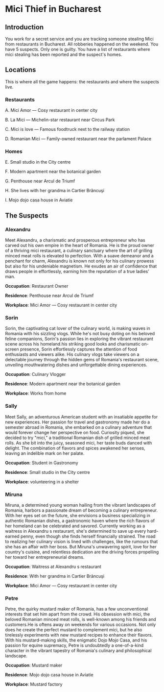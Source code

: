 # Mici Thief in Bucharest

## Introduction

You work for a secret service and you are tracking someone stealing Mici from restaurants in Bucharest. All robberies happened on the weekend. You have 5 suspects. Only one is guilty. You have a list of restaurants where mici stealing has been reported and the suspect's homes.

## Locations

This is where all the game happens: the restaurants and where the suspects live. 

### Restaurants 

A. Mici Amor — Cosy restaurant in center city

B. La Mici — Michelin-star restaurant near Circus Park

C. Mici is love —  Famous foodtruck next to the railway station 

D. Romanian Mici — Family-owned restaurant near the parlament Palace

### Homes

E. Small studio in the City centre 

F. Modern apartment near the botanical garden

G. Penthouse near Arcul de Triumf

H. She lives with her grandma in Cartier Brâncuşi

I. Mojo dojo casa house in Aviatie


## The Suspects

### Alexandru
Meet Alexandru, a charismatic and prosperous entrepreneur who has carved out his own empire in the heart of Romania. He is the proud owner of a thriving mici restaurant, a culinary sanctuary where the art of grilling minced meat rolls is elevated to perfection. With a suave demeanor and a penchant for charm, Alexandru is known not only for his culinary prowess but also for his undeniable magnetism. He exudes an air of confidence that draws people in effortlessly, earning him the reputation of a true ladies' man.

**Occupation**: Restaurant Owner

**Residence**: Penthouse near Arcul de Triumf

**Workplace**: Mici Amor — Cosy restaurant in center city

### Sorin
Sorin, the captivating cat lover of the culinary world, is making waves in Romania with his sizzling vlogs. While he's not busy doting on his beloved feline companions, Sorin's passion lies in exploring the vibrant restaurant scene across his homeland.his striking good looks and charismatic on-screen presence, Sorin effortlessly captures the attention of food enthusiasts and viewers alike. His culinary vlogs take viewers on a delectable journey through the hidden gems of Romania's restaurant scene, unveiling mouthwatering dishes and unforgettable dining experiences.

**Occupation**: Culinary Vlogger

**Residence**: Modern apartment near the botanical garden

**Workplace**: Works from home

### Sally
Meet Sally, an adventurous American student with an insatiable appetite for new experiences. Her passion for travel and gastronomy made her do a semester abroad in Romania, she embarked on a culinary adventure that would forever change her perspective on food. Curiosity piqued, she decided to try "mici," a traditional Romanian dish of grilled minced meat rolls. As she bit into the juicy, seasoned mici, her taste buds danced with delight. The combination of flavors and spices awakened her senses, leaving an indelible mark on her palate.

**Occupation**: Student in Gastronomy

**Residence**: Small studio in the City centre 

**Workplace**: volunteering in a shelter

### Miruna
Miruna, a determined young woman hailing from the vibrant landscapes of Romania, harbors a passionate dream of becoming a culinary entrepreneur. With her eyes set on the future, she envisions a business specializing in authentic Romanian dishes, a gastronomic haven where the rich flavors of her homeland can be celebrated and savored. Currently working as a waitress in Alexandru s restaurant, she's determined to save up every hard-earned penny, even though she finds herself financially strained. The road to realizing her culinary vision is lined with challenges, like the rumours that she has an affair with her boss. But Miruna's unwavering spirit, love for her country's cuisine, and relentless dedication are the driving forces propelling her toward her entrepreneurial dreams.

**Occupation**: Waitress at Alexandru s restaurant

**Residence**: With her grandma in Cartier Brâncuşi

**Workplace**: Mici Amor — Cosy restaurant in center city

### Petre

Petre, the quirky mustard maker of Romania, has a few unconventional interests that set him apart from the crowd. His obsession with mici, the beloved Romanian minced meat rolls, is well-known among his friends and customers.He is oftens away on weekends for various occasions. Not only does he create the perfect mustard to complement mici, but he also tirelessly experiments with new mustard recipes to enhance their flavors. With his mustard-making skills, the enigmatic Dojo Mojo Casa, and his passion for equine supremacy, Petre is undoubtedly a one-of-a-kind character in the vibrant tapestry of Romania's culinary and philosophical landscape.


**Occupation**: Mustard maker

**Residence**: Mojo dojo casa house in Aviatie

**Workplace**: Mustard factory